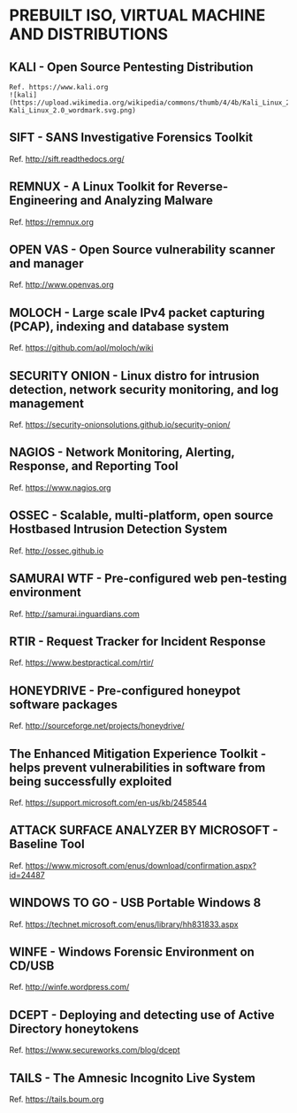 # PREBUILT ISO, VIRTUAL MACHINE AND DISTRIBUTIONS
## KALI - Open Source Pentesting Distribution
```
Ref. https://www.kali.org
![kali](https://upload.wikimedia.org/wikipedia/commons/thumb/4/4b/Kali_Linux_2.0_wordmark.svg/1200px-Kali_Linux_2.0_wordmark.svg.png)
```
## SIFT - SANS Investigative Forensics Toolkit
Ref. http://sift.readthedocs.org/
## REMNUX - A Linux Toolkit for Reverse-Engineering and Analyzing Malware
Ref. https://remnux.org
## OPEN VAS - Open Source vulnerability scanner and manager
Ref. http://www.openvas.org
## MOLOCH - Large scale IPv4 packet capturing (PCAP), indexing and database system
Ref. https://github.com/aol/moloch/wiki
## SECURITY ONION - Linux distro for intrusion detection, network security monitoring, and log management
Ref. https://security-onionsolutions.github.io/security-onion/

## NAGIOS - Network Monitoring, Alerting, Response, and Reporting Tool
Ref. https://www.nagios.org
## OSSEC - Scalable, multi-platform, open source Hostbased Intrusion Detection System
Ref. http://ossec.github.io
 
## SAMURAI WTF - Pre-configured web pen-testing environment
Ref. http://samurai.inguardians.com
## RTIR - Request Tracker for Incident Response
Ref. https://www.bestpractical.com/rtir/
## HONEYDRIVE - Pre-configured honeypot software packages
Ref. http://sourceforge.net/projects/honeydrive/

## The Enhanced Mitigation Experience Toolkit - helps prevent vulnerabilities in software from being successfully exploited
Ref. https://support.microsoft.com/en-us/kb/2458544
## ATTACK SURFACE ANALYZER BY MICROSOFT - Baseline Tool
Ref. https://www.microsoft.com/enus/download/confirmation.aspx?id=24487

## WINDOWS TO GO - USB Portable Windows 8
Ref. https://technet.microsoft.com/enus/library/hh831833.aspx

## WINFE - Windows Forensic Environment on CD/USB
Ref. http://winfe.wordpress.com/
## DCEPT - Deploying and detecting use of Active Directory honeytokens
Ref. https://www.secureworks.com/blog/dcept
## TAILS - The Amnesic Incognito Live System
Ref. https://tails.boum.org